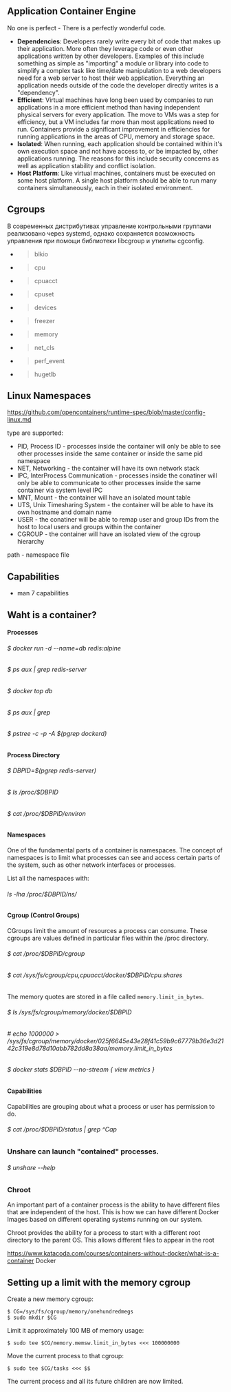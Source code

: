 

## Application Container Engine

No one is perfect - There is a perfectly wonderful code.


  * __Dependencies__: Developers rarely write every bit of code that makes up their application. More often they leverage code or even other applications written by other developers. Examples of this include something as simple as "importing" a module or library into code to simplify a complex task like time/date manipulation to a web developers need for a web server to host their web application. Everything an application needs outside of the code the developer directly writes is a "dependency".
  * __Efficient__: Virtual machines have long been used by companies to run applications in a more efficient method than having independent physical servers for every application. The move to VMs was a step for efficiency, but a VM includes far more than most applications need to run. Containers provide a significant improvement in efficiencies for running applications in the areas of CPU, memory and storage space.
  * __Isolated__: When running, each application should be contained within it's own execution space and not have access to, or be impacted by, other applications running. The reasons for this include security concerns as well as application stability and conflict isolation.
  * __Host Platform__: Like virtual machines, containers must be executed on some host platform. A single host platform should be able to run many containers simultaneously, each in their isolated environment.


## Cgroups
В современных дистрибутивах управление контрольными группами реализовано через systemd, однако сохраняется возможность управления при помощи библиотеки libcgroup и утилиты cgconfig.

  * > blkio
  * > cpu
  * > cpuacct
  * > cpuset
  * > devices
  * > freezer
  * > memory
  * > net_cls
  * > perf_event
  * > hugetlb

## Linux Namespaces

https://github.com/opencontainers/runtime-spec/blob/master/config-linux.md

type are supported:

  * PID, Process ID - processes inside the container will only be able to see other processes inside the same container or inside the same pid namespace
  * NET, Networking  - the container will have its own network stack 
  * IPC, InterProcess Communication - processes inside the conatiner will only be able to communicate to other processes inside the same container via system level IPC
  * MNT, Mount - the container will have an isolated mount table
  * UTS, Unix Timesharing System - the container will be able to have its own hostname and domain name
  * USER - the conatiner will be able to remap user and group IDs from the host to local users and groups within the container
  * CGROUP - the container will have an isolated view of the cgroup hierarchy

path - namespace file

## Capabilities

  * man 7 capabilities

## Waht is a container?

#### Processes

 ###### $ docker run -d --name=db redis:alpine
 
 ###### $ ps aux | grep redis-server
 
 ###### $ docker top db
 
 ###### $ ps aux | grep <PPID>
 
 ###### $ pstree -c -p -A $(pgrep dockerd)

#### Process Directory

 ###### $ DBPID=$(pgrep redis-server)
 ###### $ ls /proc/$DBPID
 ###### $ cat /proc/$DBPID/environ

#### Namespaces

One of the fundamental parts of a container is namespaces. The concept of namespaces is to limit what processes can see and access certain parts of the system, such as other network interfaces or processes.

 List all the namespaces with:
 ###### ls -lha /proc/$DBPID/ns/

#### Cgroup (Control Groups)

CGroups limit the amount of resources a process can consume. These cgroups are values defined in particular files within the /proc directory.

 ###### $ cat /proc/$DBPID/cgroup
 ###### $ cat /sys/fs/cgroup/cpu,cpuacct/docker/$DBPID/cpu.shares
 
 The memory quotes are stored in a file called ```memory.limit_in_bytes```.
 
 ###### $ ls /sys/fs/cgroup/memory/docker/$DBPID
 
 ###### # echo 1000000 > /sys/fs/cgroup/memory/docker/025f6645e43e28f41c59b9c67779b36e3d2142c319e8d78d10abb782dd8a38aa/memory.limit_in_bytes 
 
 ###### $ docker stats $DBPID --no-stream { view metrics }
 
#### Capabilities

Capabilities are grouping about what a process or user has permission to do.
 
 ###### $ cat /proc/$DBPID/status | grep ^Cap
 
 ### Unshare can launch "contained" processes.
 
 ###### $ unshare --help
 
 ### Chroot

An important part of a container process is the ability to have different files that are independent of the host. This is how we can have different Docker Images based on different operating systems running on our system.

Chroot provides the ability for a process to start with a different root directory to the parent OS. This allows different files to appear in the root
 
 https://www.katacoda.com/courses/containers-without-docker/what-is-a-container
Docker

## Setting up a limit with the memory cgroup

Create a new memory cgroup:
```
$ CG=/sys/fs/cgroup/memory/onehundredmegs
$ sudo mkdir $CG
```
Limit it approximately 100 MB of memory usage:
```
$ sudo tee $CG/memory.memsw.limit_in_bytes <<< 100000000
```
Move the current process to that cgroup:
```
$ sudo tee $CG/tasks <<< $$
```
The current process and all its future children are now limited.


